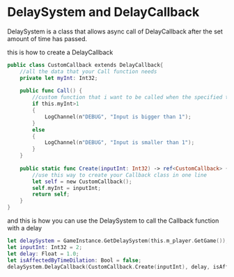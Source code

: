 # DelaySystem and DelayCallback

DelaySystem is a class that allows async call of DelayCallback after the set amount of time has passed.

this is how to create a DelayCallback

```swift
public class CustomCallback extends DelayCallback{
    //all the data that your Call function needs
    private let myInt: Int32;
    
    public func Call() {
        //custom function that i want to be called when the specified time has passed
        if this.myInt>1 
        {
            LogChannel(n"DEBUG", "Input is bigger than 1");
        }
        else
        {
            LogChannel(n"DEBUG", "Input is smaller than 1");
        }
    }
    
    public static func Create(inputInt: Int32) -> ref<CustomCallback> {
        //use this way to create your Callback class in one line
        let self = new CustomCallback();
        self.myInt = inputInt;
        return self;
    }
}
```

and this is how you can use the DelaySystem to call the Callback function with a delay

```swift
let delaySystem = GameInstance.GetDelaySystem(this.m_player.GetGame());
let inputInt: Int32 = 2;
let delay: Float = 1.0;
let isAffectedByTimeDilation: Bool = false;
delaySystem.DelayCallback(CustomCallback.Create(inputInt), delay, isAffectedByTimeDilation);
```
